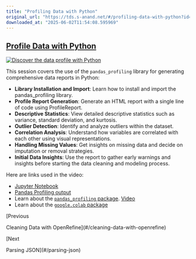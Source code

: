 ```yaml
---
title: "Profiling Data with Python"
original_url: "https://tds.s-anand.net/#/profiling-data-with-python?id=profile-data-with-python"
downloaded_at: "2025-06-02T11:54:08.595969"
---
```


[Profile Data with Python](#/profiling-data-with-python?id=profile-data-with-python)
------------------------------------------------------------------------------------

[![Discover the data profile with Python](https://i.ytimg.com/vi_webp/kFVxdBhLa_A/sddefault.webp)](https://youtu.be/kFVxdBhLa_A)

This session covers the use of the `pandas_profiling` library for generating comprehensive data reports in Python:

* **Library Installation and Import**: Learn how to install and import the pandas\_profiling library.
* **Profile Report Generation**: Generate an HTML report with a single line of code using ProfileReport.
* **Descriptive Statistics**: View detailed descriptive statistics such as variance, standard deviation, and kurtosis.
* **Outlier Detection**: Identify and analyze outliers within the dataset.
* **Correlation Analysis**: Understand how variables are correlated with each other using visual representations.
* **Handling Missing Values**: Get insights on missing data and decide on imputation or removal strategies.
* **Initial Data Insights**: Use the report to gather early warnings and insights before starting the data cleaning and modeling process.

Here are links used in the video:

* [Jupyter Notebook](https://colab.research.google.com/drive/1hFo_zvBuKw_ugxRjX4XUSh65-hAvl7X0)
* [Pandas Profiling output](https://drive.google.com/file/d/1cqu52zgddCJqzbLd7xqDC2RXPNkufFlN/view)
* Learn about the [`pandas_profiling` package](https://github.com/ydataai/ydata-profiling). [Video](https://youtu.be/Ef169VELt5o)
* Learn about the [`google.colab` package](https://colab.research.google.com/notebooks/io.ipynb)

[Previous

Cleaning Data with OpenRefine](#/cleaning-data-with-openrefine)

[Next

Parsing JSON](#/parsing-json)